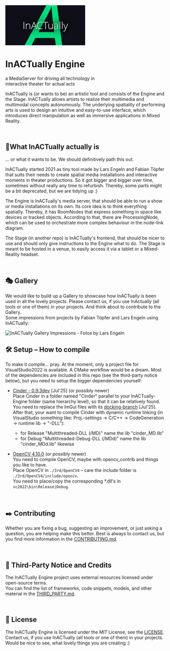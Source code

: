 <img src="assets/design/splash.png" alt="InACTually Engine Splash" width="250"/>

# InACTually Engine
a MediaServer for driving all technology in\
interactive theater for actual acts


InACTually is (or wants to be) an artistic tool and consists of the Engine and the Stage. InACTually allows artists to realize their multimedia and multimodal concepts autonomously. The underlying spatiality of performing arts is used to design an intuitive and easy-to-use interface, which introduces direct manipulation as well as immersive applications in Mixed Reality.

<br>

## 🎢What InACTually actually is
... or what it wants to be.
We should definitively path this out.

InACTually started 2021 as tiny tool made by Lars Engeln and Fabian Töpfer that suits their needs to create spatial media installations and interactive moments in theater productions. So it got bigger and bigger over time, sometimes without really any time to refurbish. Thereby, some parts might be a bit deprecated, but we are tidying up :)

The Engine is InACTually's media server, that should be able to run a show or media installations on its own. Its core idea is to think everything spatially. Thereby, it has RoomNodes that express something in space like devices or tracked objects. According to that, there are ProcessingNode, which can be used to orchestrate more complex behaviour in the node-link diagram. 

The Stage (in another repo) is InACTually's frontend, that should be nicer to use and should only give instructions to the Engine what to do. The Stage is meant to be hosted in a venue, to easily access it via a tablet or a Mixed-Reality headset.

<br>

## 🎭 Gallery

We would like to build up a Gallery to showcase how InACTually is been used in all the lovely projects. Please contact us, if you use InActually (all tools or one of them) in your projects.
And think about to contribute to the Gallery. \
Some impressions from projects by Fabian Töpfer and Lars Engeln using InACTually:

<img src="./gallery/InACTually-Impressions_FabianTöpfer-LarsEngeln.png" alt="InACTually Gallery Impressions - Fotos by Lars Engeln" />

<br>

## 🛠️ Setup – How to compile

To make it compile... pray.
At the moment, only a project file for VisualStudio2022 is available.
A CMake workflow would be a dream.
Most of the dependencies are included in this repo (see the third-party notice below), but you need to setup the bigger dependencies yourself:

+ [Cinder - 0.9.3dev](https://github.com/cinder/Cinder) [Jul'25] (or possibly newer) \
Place Cinder in a folder named "Cinder" parallel to your InACTually-Engine folder (same hierarchy level), so that it can be relatively found. You need to replace the ImGui files with its [docking-branch](https://github.com/ocornut/imgui/tree/docking) [Jul'25]. After that, your want to compile Cinder with dynamic runtime linking (in VisualStudio something like: Proj.-settings -> C/C++ -> CodeGeneration -> runtime lib -> "-DLL"):
    - for Release "Multithreaded-DLL (/MD)" name the lib "cinder_MD.lib"
    - for Debug "Multithreaded-Debug-DLL (/MDd)" name the lib "cinder_MDd.lib" likewise

+ [OpenCV 4.10.0](https://github.com/opencv/opencv) (or possibly newer) \
You need to compile OpenCV, maybe with opencv_contrib and things you like to have.\
Place OpenCV in `./3rd/OpenCV4` – care the include folder is `./3rd/OpenCV4/include/opencv`.\
You need to place/copy the corresponding *.dll's in `vc2022\bin\Release|Debug`.

<br>

## ✒️ Contributing
Whether you are fixing a bug, suggesting an improvement, or just asking a question, you are helping make this better. Best is always to contact us, but you find more information in the [CONTRIBUTING.md](CONTRIBUTING.md).

<br>

## 🧩 Third-Party Notice and Credits

The InACTually Engine project uses external resources licensed under open-source terms. \
You can find the list of frameworks, code snippets, models, and other material in the [THIRD_PARTY.md](THIRD_PARTY.md).

<br>

## 📜 License
The InACTually Engine is licensed under the MIT License, see the [LICENSE](LICENSE). \
Contact us, if you use InACTually (all tools or one of them) in your projects. 
Would be nice to see, what lovely things you are creating :)